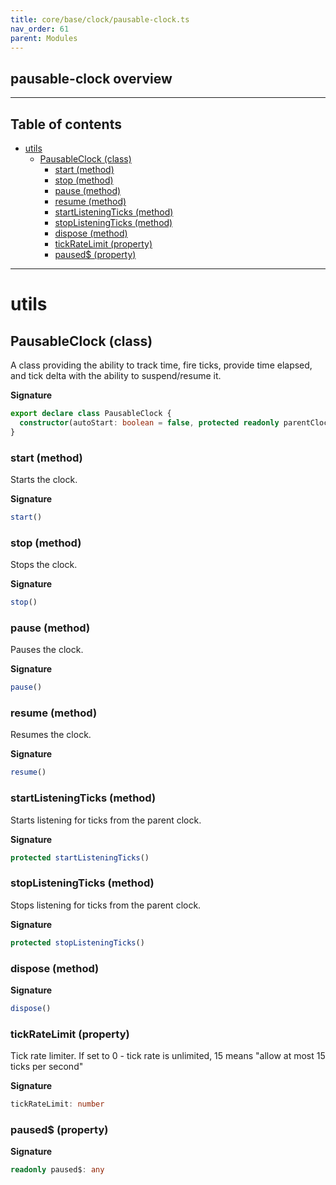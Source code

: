 ```yaml
---
title: core/base/clock/pausable-clock.ts
nav_order: 61
parent: Modules
---
```


## pausable-clock overview

---

<h2 class="text-delta">Table of contents</h2>

- [utils](#utils)
  - [PausableClock (class)](#pausableclock-class)
    - [start (method)](#start-method)
    - [stop (method)](#stop-method)
    - [pause (method)](#pause-method)
    - [resume (method)](#resume-method)
    - [startListeningTicks (method)](#startlisteningticks-method)
    - [stopListeningTicks (method)](#stoplisteningticks-method)
    - [dispose (method)](#dispose-method)
    - [tickRateLimit (property)](#tickratelimit-property)
    - [paused$ (property)](#paused-property)

---

# utils

## PausableClock (class)

A class providing the ability to track time, fire ticks, provide time elapsed, and tick delta with the ability to suspend/resume it.

**Signature**

```ts
export declare class PausableClock {
  constructor(autoStart: boolean = false, protected readonly parentClock: IClock = GgGlobalClock.instance)
}
```

### start (method)

Starts the clock.

**Signature**

```ts
start()
```

### stop (method)

Stops the clock.

**Signature**

```ts
stop()
```

### pause (method)

Pauses the clock.

**Signature**

```ts
pause()
```

### resume (method)

Resumes the clock.

**Signature**

```ts
resume()
```

### startListeningTicks (method)

Starts listening for ticks from the parent clock.

**Signature**

```ts
protected startListeningTicks()
```

### stopListeningTicks (method)

Stops listening for ticks from the parent clock.

**Signature**

```ts
protected stopListeningTicks()
```

### dispose (method)

**Signature**

```ts
dispose()
```

### tickRateLimit (property)

Tick rate limiter. If set to 0 - tick rate is unlimited, 15 means "allow at most 15 ticks per second"

**Signature**

```ts
tickRateLimit: number
```

### paused$ (property)

**Signature**

```ts
readonly paused$: any
```
